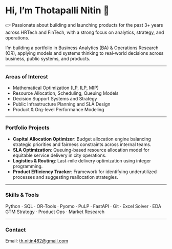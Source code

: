 # Hi, I’m Thotapalli Nitin 👋

👉 Passionate about building and launching products for the past 3+ years across HRTech and FinTech, with a strong focus on analytics, strategy, and operations. 

I’m building a portfolio in Business Analytics (BA) & Operations Research (OR), applying models and systems thinking to real-world decisions across business, public systems, and products.


---

### Areas of Interest
- Mathematical Optimization (LP, ILP, MIP)
- Resource Allocation, Scheduling, Queuing Models
- Decision Support Systems and Strategy
- Public Infrastructure Planning and SLA Design
- Product & Org-level Performance Modeling

---

### Portfolio Projects
- **Capital Allocation Optimizer**: Budget allocation engine balancing strategic priorities and fairness constraints across internal teams.
- **SLA Optimization**: Queuing-based resource allocation model for equitable service delivery in city operations.
- **Logistics & Routing**: Last-mile delivery optimization using integer programming.
- **Product Efficiency Tracker**: Framework for identifying underutilized processes and suggesting reallocation strategies.

---

### Skills & Tools
Python · SQL · OR-Tools · Pyomo · PuLP · FastAPI · Git · Excel Solver · EDA  
GTM Strategy · Product Ops · Market Research

---

### Contact
Email: th.nitin482@gmail.com

